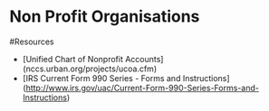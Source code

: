 Non Profit Organisations
========================

#Resources
* [Unified Chart of Nonprofit Accounts] (nccs.urban.org/projects/ucoa.cfm)  
* [IRS Current Form 990 Series - Forms and Instructions] (http://www.irs.gov/uac/Current-Form-990-Series-Forms-and-Instructions)




